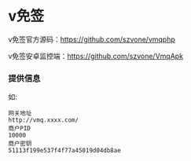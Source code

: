 # v免签
v免签官方源码：https://github.com/szvone/vmqphp

v免签安卓监控端：https://github.com/szvone/VmqApk


### 提供信息

如:
```
网关地址
http://vmq.xxxx.com/
商户PID
10000
商户密钥
51113f199e537f4f77a45019d04db8ae
```
